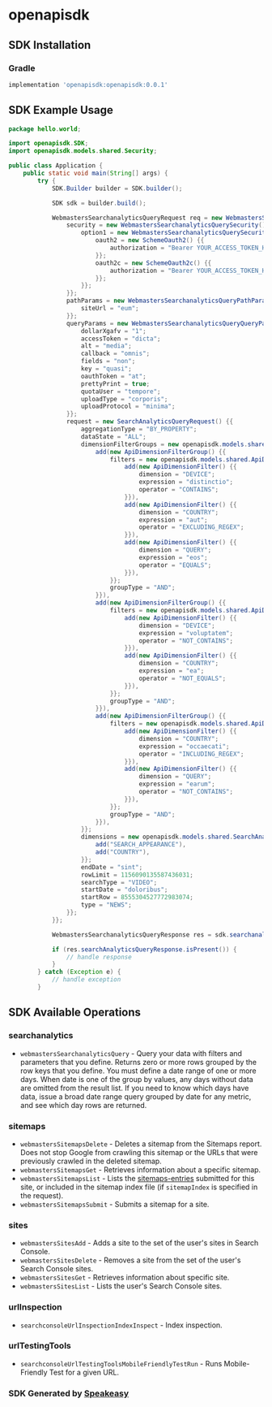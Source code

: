 # openapisdk

<!-- Start SDK Installation -->
## SDK Installation

### Gradle

```groovy
implementation 'openapisdk:openapisdk:0.0.1'
```
<!-- End SDK Installation -->

## SDK Example Usage
<!-- Start SDK Example Usage -->
```java
package hello.world;

import openapisdk.SDK;
import openapisdk.models.shared.Security;

public class Application {
    public static void main(String[] args) {
        try {
            SDK.Builder builder = SDK.builder();

            SDK sdk = builder.build();

            WebmastersSearchanalyticsQueryRequest req = new WebmastersSearchanalyticsQueryRequest() {{
                security = new WebmastersSearchanalyticsQuerySecurity() {{
                    option1 = new WebmastersSearchanalyticsQuerySecurityOption1() {{
                        oauth2 = new SchemeOauth2() {{
                            authorization = "Bearer YOUR_ACCESS_TOKEN_HERE";
                        }};
                        oauth2c = new SchemeOauth2c() {{
                            authorization = "Bearer YOUR_ACCESS_TOKEN_HERE";
                        }};
                    }};
                }};
                pathParams = new WebmastersSearchanalyticsQueryPathParams() {{
                    siteUrl = "eum";
                }};
                queryParams = new WebmastersSearchanalyticsQueryQueryParams() {{
                    dollarXgafv = "1";
                    accessToken = "dicta";
                    alt = "media";
                    callback = "omnis";
                    fields = "non";
                    key = "quasi";
                    oauthToken = "at";
                    prettyPrint = true;
                    quotaUser = "tempore";
                    uploadType = "corporis";
                    uploadProtocol = "minima";
                }};
                request = new SearchAnalyticsQueryRequest() {{
                    aggregationType = "BY_PROPERTY";
                    dataState = "ALL";
                    dimensionFilterGroups = new openapisdk.models.shared.ApiDimensionFilterGroup[]() {{
                        add(new ApiDimensionFilterGroup() {{
                            filters = new openapisdk.models.shared.ApiDimensionFilter[]() {{
                                add(new ApiDimensionFilter() {{
                                    dimension = "DEVICE";
                                    expression = "distinctio";
                                    operator = "CONTAINS";
                                }}),
                                add(new ApiDimensionFilter() {{
                                    dimension = "COUNTRY";
                                    expression = "aut";
                                    operator = "EXCLUDING_REGEX";
                                }}),
                                add(new ApiDimensionFilter() {{
                                    dimension = "QUERY";
                                    expression = "eos";
                                    operator = "EQUALS";
                                }}),
                            }};
                            groupType = "AND";
                        }}),
                        add(new ApiDimensionFilterGroup() {{
                            filters = new openapisdk.models.shared.ApiDimensionFilter[]() {{
                                add(new ApiDimensionFilter() {{
                                    dimension = "DEVICE";
                                    expression = "voluptatem";
                                    operator = "NOT_CONTAINS";
                                }}),
                                add(new ApiDimensionFilter() {{
                                    dimension = "COUNTRY";
                                    expression = "ea";
                                    operator = "NOT_EQUALS";
                                }}),
                            }};
                            groupType = "AND";
                        }}),
                        add(new ApiDimensionFilterGroup() {{
                            filters = new openapisdk.models.shared.ApiDimensionFilter[]() {{
                                add(new ApiDimensionFilter() {{
                                    dimension = "COUNTRY";
                                    expression = "occaecati";
                                    operator = "INCLUDING_REGEX";
                                }}),
                                add(new ApiDimensionFilter() {{
                                    dimension = "QUERY";
                                    expression = "earum";
                                    operator = "NOT_CONTAINS";
                                }}),
                            }};
                            groupType = "AND";
                        }}),
                    }};
                    dimensions = new openapisdk.models.shared.SearchAnalyticsQueryRequestDimensionsEnum[]() {{
                        add("SEARCH_APPEARANCE"),
                        add("COUNTRY"),
                    }};
                    endDate = "sint";
                    rowLimit = 1156090135587436031;
                    searchType = "VIDEO";
                    startDate = "doloribus";
                    startRow = 8555304527772983074;
                    type = "NEWS";
                }};
            }};

            WebmastersSearchanalyticsQueryResponse res = sdk.searchanalytics.webmastersSearchanalyticsQuery(req);

            if (res.searchAnalyticsQueryResponse.isPresent()) {
                // handle response
            }
        } catch (Exception e) {
            // handle exception
        }
```
<!-- End SDK Example Usage -->

<!-- Start SDK Available Operations -->
## SDK Available Operations

### searchanalytics

* `webmastersSearchanalyticsQuery` - Query your data with filters and parameters that you define. Returns zero or more rows grouped by the row keys that you define. You must define a date range of one or more days. When date is one of the group by values, any days without data are omitted from the result list. If you need to know which days have data, issue a broad date range query grouped by date for any metric, and see which day rows are returned.

### sitemaps

* `webmastersSitemapsDelete` - Deletes a sitemap from the Sitemaps report. Does not stop Google from crawling this sitemap or the URLs that were previously crawled in the deleted sitemap.
* `webmastersSitemapsGet` - Retrieves information about a specific sitemap.
* `webmastersSitemapsList` -  Lists the [sitemaps-entries](/webmaster-tools/v3/sitemaps) submitted for this site, or included in the sitemap index file (if `sitemapIndex` is specified in the request).
* `webmastersSitemapsSubmit` - Submits a sitemap for a site.

### sites

* `webmastersSitesAdd` -  Adds a site to the set of the user's sites in Search Console.
* `webmastersSitesDelete` -  Removes a site from the set of the user's Search Console sites.
* `webmastersSitesGet` -  Retrieves information about specific site.
* `webmastersSitesList` -  Lists the user's Search Console sites.

### urlInspection

* `searchconsoleUrlInspectionIndexInspect` - Index inspection.

### urlTestingTools

* `searchconsoleUrlTestingToolsMobileFriendlyTestRun` - Runs Mobile-Friendly Test for a given URL.

<!-- End SDK Available Operations -->

### SDK Generated by [Speakeasy](https://docs.speakeasyapi.dev/docs/using-speakeasy/client-sdks)
